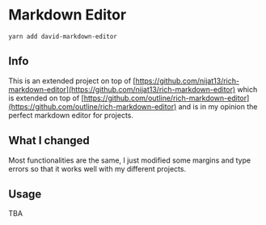 # Markdown Editor

`yarn add david-markdown-editor`

## Info

This is an extended project on top of [https://github.com/nijat13/rich-markdown-editor](https://github.com/nijat13/rich-markdown-editor) which is extended on top of [https://github.com/outline/rich-markdown-editor](https://github.com/outline/rich-markdown-editor) and is in my opinion the perfect markdown editor for projects.

## What I changed

Most functionalities are the same, I just modified some margins and type errors so that it works well with my different projects.

## Usage

TBA

